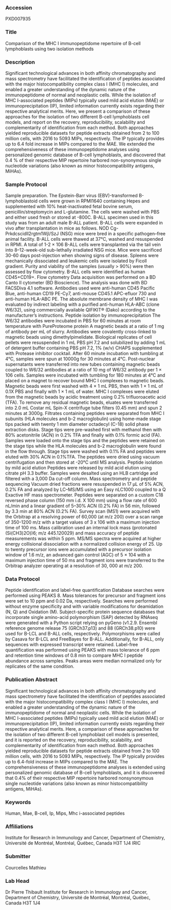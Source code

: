 ### Accession
PXD007935

### Title
Comparison of the MHC I immunopeptidome repertoire of B-cell lymphoblasts using two isolation methods

### Description
Significant technological advances in both affinity chromatography and mass spectrometry have facilitated the identification of peptides associated with the major histocompatibility complex class I (MHC I) molecules, and enabled a greater understanding of the dynamic nature of the immunopeptidome of normal and neoplastic cells. While the isolation of MHC I-associated peptides (MIPs) typically used mild acid elution (MAE) or immunoprecipitation (IP), limited information currently exists regarding their respective analytical merits. Here, we present a comparison of these approaches for the isolation of two different B-cell lymphoblasts cell models, and report on the recovery, reproducibility, scalability and complementarity of identification from each method. Both approaches yielded reproducible datasets for peptide extracts obtained from 2 to 100 million cells, with 2016 to 5093 MIPs, respectively. The IP typically provides up to 6.4 fold increase in MIPs compared to the MAE. We extended the comprehensiveness of these immunopeptidome analyses using personalized genomic database of B-cell lymphoblasts, and discovered that 0.4 % of their respective MIP repertoire harbored non-synonymous single nucleotide variations (also known as minor histocompatibility antigens, MiHAs).

### Sample Protocol
Sample preparation.  The Epstein-Barr virus (EBV)-transformed B-lymphoblastoid cells were grown in RPMI1640 containing Hepes and supplemented with 10% heat-inactivated fetal bovine serum, penicillin/streptomycin and L-glutamine. The cells were washed with PBS and either used fresh or stored at -800C.  B-ALL specimen used in this study was from an adult male B-ALL patient. B-ALL cells were expanded in vivo after transplantation in mice as follows. NOD Cg-PrkdcscidIl2rgtm1Wjl/SzJ (NSG) mice were bred in a specific pathogen–free animal facility. B-ALL cells were thawed at 37°C, washed and resuspended in RPMI. A total of 1-2 × 106 B-ALL cells were transplanted via the tail vein into 8–12-week-old sub-lethally irradiated NSG mice. Mice were sacrificed 30-60 days post-injection when showing signs of disease. Spleens were mechanically dissociated and leukemic cells were isolated by Ficoll gradient. Purity and viability of the samples (usually > 90%) were then assessed by flow cytometry. B-ALL cells were identified as human CD45+CD19+.  Flow cytometry  Data acquisition was performed on a BD Canto II cytometer (BD Bioscience). The analysis was done with BD FACSDiva 4.1 software. Antibodies used were anti-human CD45 Pacific Blue, anti-human CD19 PE-Cy7, anti-mouse CD45.1 APC-efluor 730 and anti-human HLA-ABC PE. The absolute membrane density of MHC I was evaluated by indirect  labeling with a purified anti-human HLA-ABC (clone W6/32), using commercially available QIFIKIT® (Dako) according to the manufacturer’s instructions.  Peptide isolation by immunoprecipitation  The W6/32 antibodies were incubated in PBS for 60 minutes at room temperature with PureProteome protein A magnetic beads at a ratio of 1 mg of antibody per mL of slurry. Antibodies were covalently cross-linked to magnetic beads using dimethylpimelidate. Biological replicates of cell pellets were resuspended in 1 mL PBS pH 7.2 and solubilized by adding 1 mL of detergent buffer containing PBS pH 7.2, 1% (w/v) CHAPS supplemented with Protease inhibitor cocktail. After 60 minute incubation with tumbling at 4°C, samples were spun at 10000g for 30 minutes at 4°C. Post-nuclear supernatants were transferred into new tubes containing magnetic beads coupled to W6/32 antibodies at a ratio of 10 mg of W6/32 antibody per 1 × 106 cells. Samples were incubated with tumbling for 180 minutes at 4°C and placed on a magnet to recover bound MHC I complexes to magnetic beads. Magnetic beads were first washed with 4 × 1 mL PBS, then with 1 × 1 mL of 0.1X PBS and finally with 1 × 1 mL of water. MHC I complexes were eluted from the magnetic beads by acidic treatment using 0.2% trifluoroacetic acid (TFA). To remove any residual magnetic beads, eluates were transferred into 2.0 mL Costar mL Spin-X centrifuge tube filters (0.45 mm) and spun 2 minutes at 3000g. Filtrates containing peptides were separated from MHC I subunits (HLA molecules and b-2 macroglobulin) using home-made stage tips packed with twenty 1 mm diameter octadecyl (C-18) solid phase extraction disks. Stage tips were pre-washed first with methanol then with 80% acetonitrile (ACN) in 0.2% TFA and finally with 0.1% formic acid (FA). Samples were loaded onto  the stage tips and the peptides were retained on the stage tips while the HLA molecules and b-2 macroglobulin were found in the flow through. Stage tips were washed with 0.1% FA and peptides were eluted with 30% ACN in 0.1%TFA. The peptides were dried using vacuum centrifugation and then stored at -20°C until MS analysis.  Peptide isolation by mild acid elution  Peptides were released by mild acid elution using citrate pH 3.3 buffer. Samples were desalted using an HLB cartridge and filtered with a 3,000 Da cut-off column.  Mass spectrometry and peptide sequencing  Vacuum dried fractions were resuspended in 17 µL of 5% ACN, 0.2% FA and analyzed by LC–MS/MS using an Easy nLC1000 coupled to a Q Exactive HF mass spectrometer. Peptides were separated on a custom C18 reversed phase column (150 mm i.d. X 100 mm) using a flow rate of 600 nL/min and a linear gradient of 5–30% ACN (0.2% FA) in 56 min, followed by 3.3 min at 80% ACN (0.2% FA). Survey scan (MS1) were acquired with the Orbitrap at a resolving power of 60,000 (at m/z 200) over a scan range of 350-1200 m/z with a target values of 3 x 106 with a maximum injection time of 100 ms. Mass calibration used an internal lock mass (protonated (Si(CH3)2O))6; m/z 445.120029) and mass accuracy of peptide measurements was within 5 ppm. MS/MS spectra were acquired at higher energy collisional dissociation with a normalized collision energy of 25. Up to twenty precursor ions were accumulated with a precursor isolation window of 1.6 m/z, an advanced gain control (AGC) of 5 × 104 with a maximum injection time of 50 ms and fragment ions were transferred to the Orbitrap analyzer operating at a resolution of 30, 000 at m/z 200.

### Data Protocol
Peptide identification and label-free quantification  Database searches were performed using PEAKS 8. Mass tolerances for precursor and fragment ions were set to 10 ppm and 0.02 Da, respectively. Searches were performed without enzyme specificity and with variable modifications for deamidation (N, Q) and Oxidation (M). Subject-specific protein sequence databases that incorporate single amino-acid polymorphism (SAP) detected by RNAseq were generated with a Python script relying on pyGeno (v1.2.9. Ensembl reference genome release 75 (GRCh37.p13) and 88 (GRCh38.p10) were used for B-LCL and B-ALL cells, respectively. Polymorphisms were called by Casava for B-LCL and FreeBayes for B-ALL. Additionally, for B-ALL, only sequences with expressed transcript were retained. Label-free quantification was performed using PEAKS with mass tolerance of 6 ppm and retention time windows of 0.8 min to compare MHC I peptide abundance across samples. Peaks areas were median normalized only for replicates of the same condition.

### Publication Abstract
Significant technological advances in both affinity chromatography and mass spectrometry have facilitated the identification of peptides associated with the major histocompatibility complex class I (MHC I) molecules, and enabled a greater understanding of the dynamic nature of the immunopeptidome of normal and neoplastic cells. While the isolation of MHC I-associated peptides (MIPs) typically used mild acid elution (MAE) or immunoprecipitation (IP), limited information currently exists regarding their respective analytical merits. Here, a comparison of these approaches for the isolation of two different B-cell lymphoblast cell models is presented, and it is reported on the recovery, reproducibility, scalability, and complementarity of identification from each method. Both approaches yielded reproducible datasets for peptide extracts obtained from 2 to 100 million cells, with 2016 to 5093 MIPs, respectively. The IP typically provides up to 6.4-fold increase in MIPs compared to the MAE. The comprehensiveness of these immunopeptidome analyses is extended using personalized genomic database of B-cell lymphoblasts, and it is discovered that 0.4% of their respective MIP repertoire harbored nonsynonymous single nucleotide variations (also known as minor histocompatibility antigens, MiHAs).

### Keywords
Human, Mae, B-cell, Ip, Mips, Mhc i-associated peptides

### Affiliations
Institute for Research in Immunology and Cancer, Department of Chemistry, Université de Montréal, Montréal, Québec, Canada H3T 1J4
IRIC

### Submitter
Courcelles Mathieu

### Lab Head
Dr Pierre Thibault
Institute for Research in Immunology and Cancer, Department of Chemistry, Université de Montréal, Montréal, Québec, Canada H3T 1J4


